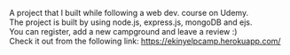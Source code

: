 A project that I built while following a web dev. course on Udemy.\
The project is built by using node.js, express.js, mongoDB and ejs.\
You can register, add a new campground and leave a review :) \
Check it out from the following link: https://ekinyelpcamp.herokuapp.com/
